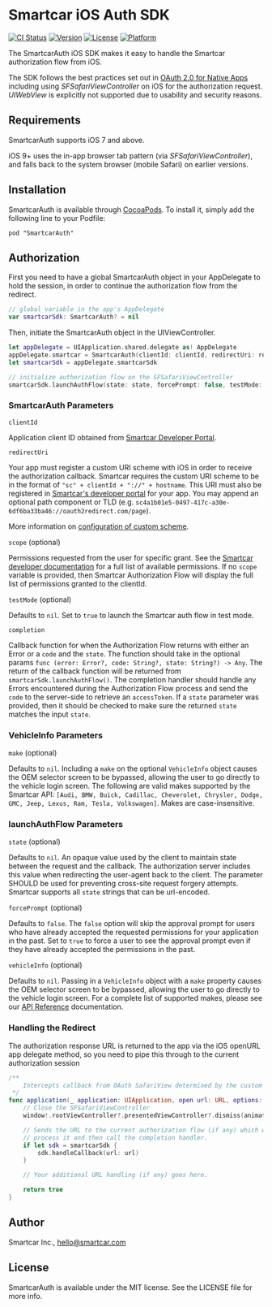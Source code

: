 # Smartcar iOS Auth SDK

[![CI Status](https://img.shields.io/travis/com/smartcar/ios-sdk.svg?style=flat-square)](https://travis-ci.com/smartcar/ios-sdk/)
[![Version](https://img.shields.io/cocoapods/v/SmartcarAuth.svg?style=flat-square)](http://cocoapods.org/pods/SmartcarAuth)
[![License](https://img.shields.io/cocoapods/l/SmartcarAuth.svg?style=flat-square)](http://cocoapods.org/pods/SmartcarAuth)
[![Platform](https://img.shields.io/cocoapods/p/SmartcarAuth.svg?style=flat-square)](http://cocoapods.org/pods/SmartcarAuth)

The SmartcarAuth iOS SDK makes it easy to handle the Smartcar authorization flow from iOS.

The SDK follows the best practices set out in [OAuth 2.0 for Native Apps](https://tools.ietf.org/html/draft-ietf-oauth-native-apps-06) including using _SFSafariViewController_ on iOS for the authorization request. _UIWebView_ is explicitly not supported due to usability and security reasons.

## Requirements

SmartcarAuth supports iOS 7 and above.

iOS 9+ uses the in-app browser tab pattern (via _SFSafariViewController_), and falls back to the system browser (mobile Safari) on earlier versions.

## Installation

SmartcarAuth is available through [CocoaPods](http://cocoapods.org). To install it, simply add the following line to your Podfile:

```
pod "SmartcarAuth"
```

## Authorization

First you need to have a global SmartcarAuth object in your AppDelegate to hold the session, in order to continue the authorization flow from the redirect.

```swift
// global variable in the app's AppDelegate
var smartcarSdk: SmartcarAuth? = nil
```

Then, initiate the SmartcarAuth object in the UIViewController.

```swift
let appDelegate = UIApplication.shared.delegate as! AppDelegate
appDelegate.smartcar = SmartcarAuth(clientId: clientId, redirectUri: redirectUri, scope: scope, completion: completionHandler)
let smartcarSdk = appDelegate.smartcarSdk

// initialize authorization flow on the SFSafariViewController
smartcarSdk.launchAuthFlow(state: state, forcePrompt: false, testMode: false, viewController: viewController)
```

### SmartcarAuth Parameters

`clientId`

Application client ID obtained from [Smartcar Developer Portal](https://developer.smartcar.com/).

`redirectUri`

Your app must register a custom URI scheme with iOS in order to receive the authorization callback. Smartcar requires the custom URI scheme to be in the format of `"sc" + clientId + "://" + hostname`. This URI must also be registered
in [Smartcar's developer portal](https://developer.smartcar.com) for your app. You may append an optional path component or TLD (e.g. `sc4a1b01e5-0497-417c-a30e-6df6ba33ba46://oauth2redirect.com/page`).

More information on [configuration of custom scheme](http://www.idev101.com/code/Objective-C/custom_url_schemes.html).

`scope` (optional)

Permissions requested from the user for specific grant. See the [Smartcar developer documentation](https://smartcar.com/docs) for a full list of available permissions. If no `scope` variable is provided, then Smartcar Authorization Flow will display the full list of permissions granted to the clientId.

`testMode` (optional)

Defaults to `nil`. Set to `true` to launch the Smartcar auth flow in test mode.

`completion`

Callback function for when the Authorization Flow returns with either an Error or a `code` and the `state`. The function should take in the optional params `func (error: Error?, code: String?, state: String?) -> Any`. The return of the callback function will be returned from `smartcarSdk.launchAuthFlow()`. The completion handler should handle any Errors encountered during the Authorization Flow process and send the `code` to the server-side to retrieve an `accessToken`. If a `state` parameter was provided, then it should be checked to make sure the returned `state` matches the input `state`.

### VehicleInfo Parameters

`make` (optional)

Defaults to `nil`. Including a `make` on the optional `VehicleInfo` object causes the OEM selector screen to be bypassed, allowing the user to go directly to the vehicle login screen. The following are valid makes supported by the Smartcar API: `[Audi, BMW, Buick, Cadillac, Cheverolet, Chrysler, Dodge, GMC, Jeep, Lexus, Ram, Tesla, Volkswagen]`. Makes are case-insensitive.

### launchAuthFlow Parameters

`state` (optional)

Defaults to `nil`. An opaque value used by the client to maintain state between the request and the callback. The authorization server includes this value when redirecting the user-agent back to the client. The parameter SHOULD be used for preventing cross-site request forgery attempts. Smartcar supports all `state` strings that can be url-encoded.

`forcePrompt` (optional)

Defaults to `false`. The `false` option will skip the approval prompt for users who have already accepted the requested permissions for your application in the past. Set to `true` to force a user to see the approval prompt even if they have already accepted the permissions in the past.

`vehicleInfo` (optional)

Defaults to `nil`. Passing in a `VehicleInfo` object with a `make` property causes the OEM selector screen to be bypassed, allowing the user to go directly to the vehicle login screen. For a complete list of supported makes, please see our [API Reference](https://smartcar.com/docs/api#authorization) documentation.


### Handling the Redirect

The authorization response URL is returned to the app via the iOS openURL app delegate method, so you need to pipe this through to the current authorization session

```swift
/**
	Intercepts callback from OAuth SafariView determined by the custom URI
 */
func application(_ application: UIApplication, open url: URL, options: [UIApplicationOpenURLOptionsLey : Any] = [:]) -> Bool {
    // Close the SFSafariViewController
    window!.rootViewController?.presentedViewController?.dismiss(animated: true , completion: nil)

    // Sends the URL to the current authorization flow (if any) which will
    // process it and then call the completion handler.
    if let sdk = smartcarSdk {
        sdk.handleCallback(url: url)
    }

    // Your additional URL handling (if any) goes here.

    return true
}
```

## Author

Smartcar Inc., hello@smartcar.com

## License

SmartcarAuth is available under the MIT license. See the LICENSE file for more info.
